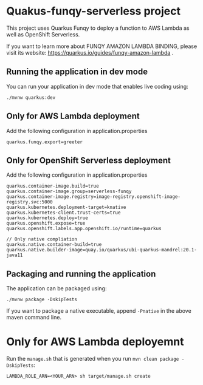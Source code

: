 # Quakus-funqy-serverless project

This project uses Quarkus Funqy to deploy a function to AWS Lambda as well as OpenShift Serverless.

If you want to learn more about FUNQY AMAZON LAMBDA BINDING, please visit its website: https://quarkus.io/guides/funqy-amazon-lambda .

## Running the application in dev mode

You can run your application in dev mode that enables live coding using:
```shell script
./mvnw quarkus:dev
```

## Only for AWS Lambda deployment

Add the following configuration in application.properties
```
quarkus.funqy.export=greeter
```

## Only for OpenShift Serverless deployment

Add the following configuration in application.properties
```
quarkus.container-image.build=true
quarkus.container-image.group=serverless-funqy
quarkus.container-image.registry=image-registry.openshift-image-registry.svc:5000
quarkus.kubernetes.deployment-target=knative
quarkus.kubernetes-client.trust-certs=true
quarkus.kubernetes.deploy=true
quarkus.openshift.expose=true
quarkus.openshift.labels.app.openshift.io/runtime=quarkus

// Only native compliation
quarkus.native.container-build=true
quarkus.native.builder-image=quay.io/quarkus/ubi-quarkus-mandrel:20.1-java11
```

## Packaging and running the application

The application can be packaged using:
```shell script
./mvnw package -DskipTests
```

If you want to package a native executable, append `-Pnative` in the above maven command line.

# Only for AWS Lambda deployemnt

Run the `manage.sh` that is generated when you run `mvn clean package -DskipTests`:

```
LAMBDA_ROLE_ARN=<YOUR_ARN> sh target/manage.sh create
```